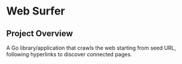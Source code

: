 # Web Surfer

## Project Overview
A Go library/application that crawls the web starting from seed URL, following hyperlinks to discover connected pages. 
